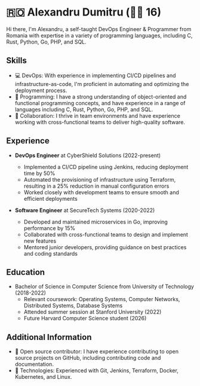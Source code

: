 # 🇷🇴 Alexandru Dumitru (🧒🏼 16)

Hi there, I'm Alexandru, a self-taught DevOps Engineer & Programmer from Romania with expertise in a variety of programming languages, including C, Rust, Python, Go, PHP, and SQL.

## Skills

- :computer: DevOps: With experience in implementing CI/CD pipelines and infrastructure-as-code, I'm proficient in automating and optimizing the deployment process.
- :rocket: Programming: I have a strong understanding of object-oriented and functional programming concepts, and have experience in a range of languages including C, Rust, Python, Go, PHP, and SQL.
- :busts_in_silhouette: Collaboration: I thrive in team environments and have experience working with cross-functional teams to deliver high-quality software.

## Experience

- **DevOps Engineer** at CyberShield Solutions (2022-present)
  - Implemented a CI/CD pipeline using Jenkins, reducing deployment time by 50%
  - Automated the provisioning of infrastructure using Terraform, resulting in a 25% reduction in manual configuration errors
  - Worked closely with development teams to ensure smooth and efficient deployments

- **Software Engineer** at SecureTech Systems (2020-2022)
  - Developed and maintained microservices in Go, improving performance by 15%
  - Collaborated with cross-functional teams to design and implement new features
  - Mentored junior developers, providing guidance on best practices and coding standards

## Education

- Bachelor of Science in Computer Science from University of Technology (2018-2022)
  - Relevant coursework: Operating Systems, Computer Networks, Distributed Systems, Database Systems
  - Attended summer session at Stanford University (2022)
  - Future Harvard Computer Science student (2026)

## Additional Information

- :open_book: Open source contributor: I have experience contributing to open source projects on GitHub, including contributing code and documentation.
- :toolbox: Technologies: Experienced with Git, Jenkins, Terraform, Docker, Kubernetes, and Linux.
